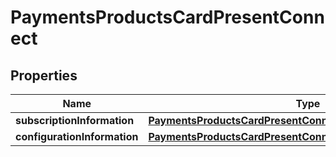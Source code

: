 
# PaymentsProductsCardPresentConnect

## Properties
Name | Type | Description | Notes
------------ | ------------- | ------------- | -------------
**subscriptionInformation** | [**PaymentsProductsCardPresentConnectSubscriptionInformation**](PaymentsProductsCardPresentConnectSubscriptionInformation.md) |  |  [optional]
**configurationInformation** | [**PaymentsProductsCardPresentConnectConfigurationInformation**](PaymentsProductsCardPresentConnectConfigurationInformation.md) |  |  [optional]



